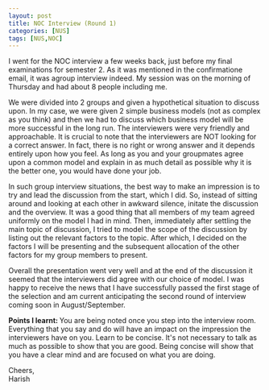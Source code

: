 ```yaml
---
layout: post
title: NOC Interview (Round 1)
categories: [NUS]
tags: [NUS,NOC]
---
```


I went for the NOC interview a few weeks back, just before my final examinations for semester 2. As it was mentioned in the confirmatione email, it was agroup interview indeed. My session was on the morning of Thursday and had about 8 people including me.

We were divided into 2 groups and given a hypothetical situation to discuss upon. In my case, we were given 2 simple business models (not as complex as you think) and then we had to discuss which business model will be more successful in the long run. The interviewers were very friendly and approachable. It is crucial to note that the interviewers are NOT looking for a correct answer. In fact, there is no right or wrong answer and it depends entirely upon how you feel. As long as you and your groupmates agree upon a common model and explain in as much detail as possible why it is the better one, you would have done your job.

In such group interview situations, the best way to make an impression is to try and lead the discussion from the start, which I did. So, instead of sitting around and looking at each other in awkward silence, initate the discussion and the overview. It was a good thing that all members of my team agreed uniformly on the model I had in mind. Then, immediately after settling the main topic of discussion, I tried to model the scope of the discussion by listing out the relevant factors to the topic. After which, I decided on the factors I will be presenting and the subsequent allocation of the other factors for my group members to present.


Overall the presentation went very well and at the end of the discussion it seemed that the interviewers did agree with our choice of model. I was happy to receive the news that I have successfully passed the first stage of the selection and am current anticipating the second round of interview coming soon in August/September.

<strong>Points I learnt: </strong>
You are being noted once you step into the interview room. Everything that you say and do will have an impact on the impression the interviewers have on you.
Learn to be concise. It's not necessary to talk as much as possible to show that you are good. Being concise will show that you have a clear mind and are focused on what you are doing.

Cheers, <br>
Harish